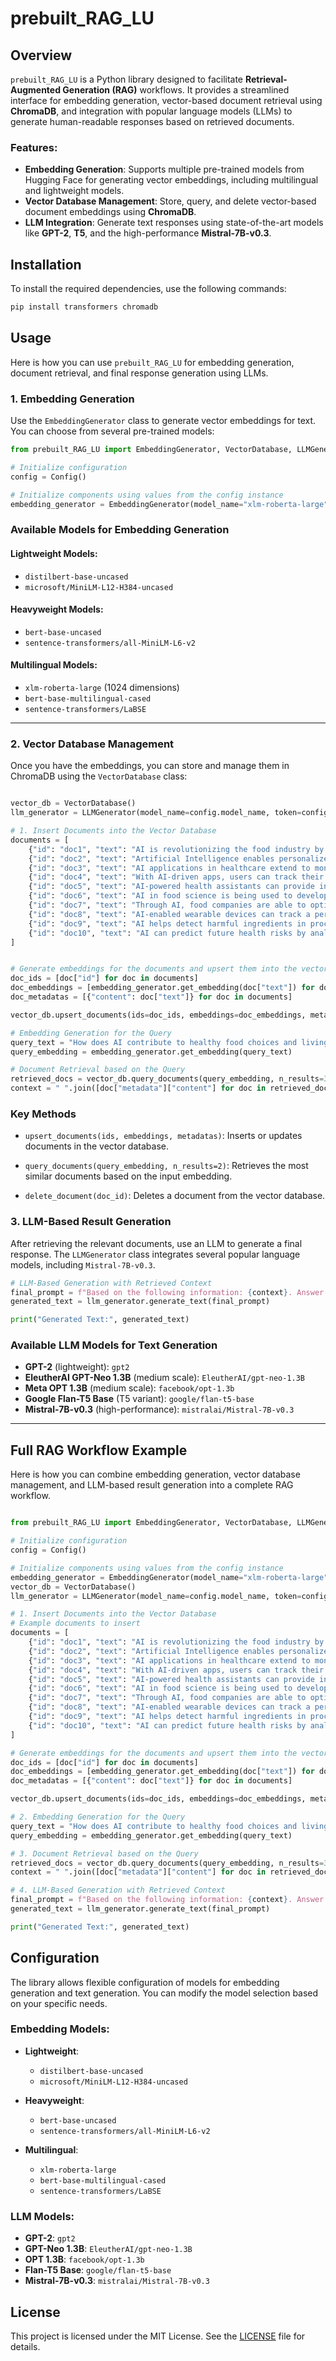# prebuilt_RAG_LU

## Overview
`prebuilt_RAG_LU` is a Python library designed to facilitate **Retrieval-Augmented Generation (RAG)** workflows. It provides a streamlined interface for embedding generation, vector-based document retrieval using **ChromaDB**, and integration with popular language models (LLMs) to generate human-readable responses based on retrieved documents.

### Features:
- **Embedding Generation**: Supports multiple pre-trained models from Hugging Face for generating vector embeddings, including multilingual and lightweight models.
- **Vector Database Management**: Store, query, and delete vector-based document embeddings using **ChromaDB**.
- **LLM Integration**: Generate text responses using state-of-the-art models like **GPT-2**, **T5**, and the high-performance **Mistral-7B-v0.3**.

## Installation
To install the required dependencies, use the following commands:

```bash
pip install transformers chromadb

```

## Usage

Here is how you can use `prebuilt_RAG_LU` for embedding generation, document retrieval, and final response generation using LLMs.

### 1. Embedding Generation
Use the `EmbeddingGenerator` class to generate vector embeddings for text. You can choose from several pre-trained models:

```python 
from prebuilt_RAG_LU import EmbeddingGenerator, VectorDatabase, LLMGenerator, Config

# Initialize configuration
config = Config()

# Initialize components using values from the config instance
embedding_generator = EmbeddingGenerator(model_name="xlm-roberta-large")  # or another embedding model


```
### Available Models for Embedding Generation

#### Lightweight Models:
- `distilbert-base-uncased`
- `microsoft/MiniLM-L12-H384-uncased`

#### Heavyweight Models:
- `bert-base-uncased`
- `sentence-transformers/all-MiniLM-L6-v2`

#### Multilingual Models:
- `xlm-roberta-large` (1024 dimensions)
- `bert-base-multilingual-cased`
- `sentence-transformers/LaBSE`

---

### 2. Vector Database Management
Once you have the embeddings, you can store and manage them in ChromaDB using the `VectorDatabase` class:

```python

vector_db = VectorDatabase()
llm_generator = LLMGenerator(model_name=config.model_name, token=config.user_token)

# 1. Insert Documents into the Vector Database
documents = [
    {"id": "doc1", "text": "AI is revolutionizing the food industry by analyzing nutritional data and recommending healthier meal options tailored to individual dietary needs. This helps people make better food choices."},
    {"id": "doc2", "text": "Artificial Intelligence enables personalized nutrition plans based on health data such as age, weight, and medical history, ensuring individuals receive optimal nutrients for a balanced, healthy lifestyle."},
    {"id": "doc3", "text": "AI applications in healthcare extend to monitoring dietary habits and suggesting improvements, helping people adopt healthier eating patterns, reduce stress, and improve overall quality of life."},
    {"id": "doc4", "text": "With AI-driven apps, users can track their calorie intake, monitor nutrient levels, and receive real-time suggestions for healthier food alternatives, helping them achieve their fitness and health goals."},
    {"id": "doc5", "text": "AI-powered health assistants can provide instant feedback on meal choices and suggest healthier recipes, helping individuals maintain a balanced diet while avoiding unhealthy foods."},
    {"id": "doc6", "text": "AI in food science is being used to develop plant-based food alternatives that mimic meat but offer healthier options for consumers, reducing reliance on animal-based products and promoting sustainability."},
    {"id": "doc7", "text": "Through AI, food companies are able to optimize their product lines by analyzing consumer data and creating healthier snack and meal options that cater to different dietary preferences and health concerns."},
    {"id": "doc8", "text": "AI-enabled wearable devices can track a person's activity levels, heart rate, and caloric burn, then adjust food recommendations accordingly, ensuring the body receives the energy it needs to function optimally."},
    {"id": "doc9", "text": "AI helps detect harmful ingredients in processed foods by analyzing chemical compositions and flagging unhealthy additives, empowering consumers to make more informed food choices."},
    {"id": "doc10", "text": "AI can predict future health risks by analyzing a person's diet and lifestyle patterns, then recommend proactive dietary changes that reduce the risk of diseases such as diabetes and heart disease."}
]


# Generate embeddings for the documents and upsert them into the vector database
doc_ids = [doc["id"] for doc in documents]
doc_embeddings = [embedding_generator.get_embedding(doc["text"]) for doc in documents]
doc_metadatas = [{"content": doc["text"]} for doc in documents]

vector_db.upsert_documents(ids=doc_ids, embeddings=doc_embeddings, metadatas=doc_metadatas)

# Embedding Generation for the Query
query_text = "How does AI contribute to healthy food choices and living a better life?"
query_embedding = embedding_generator.get_embedding(query_text)

# Document Retrieval based on the Query
retrieved_docs = vector_db.query_documents(query_embedding, n_results=3)
context = " ".join([doc["metadata"]["content"] for doc in retrieved_docs])

```
### Key Methods

- `upsert_documents(ids, embeddings, metadatas)`: Inserts or updates documents in the vector database.

- `query_documents(query_embedding, n_results=2)`: Retrieves the most similar documents based on the input embedding.

- `delete_document(doc_id)`: Deletes a document from the vector database.

### 3. LLM-Based Result Generation
After retrieving the relevant documents, use an LLM to generate a final response. The `LLMGenerator` class integrates several popular language models, including `Mistral-7B-v0.3`.

```python
# LLM-Based Generation with Retrieved Context
final_prompt = f"Based on the following information: {context}. Answer the question: {query_text}"
generated_text = llm_generator.generate_text(final_prompt)

print("Generated Text:", generated_text)

```

### Available LLM Models for Text Generation

- **GPT-2** (lightweight): `gpt2`
- **EleutherAI GPT-Neo 1.3B** (medium scale): `EleutherAI/gpt-neo-1.3B`
- **Meta OPT 1.3B** (medium scale): `facebook/opt-1.3b`
- **Google Flan-T5 Base** (T5 variant): `google/flan-t5-base`
- **Mistral-7B-v0.3** (high-performance): `mistralai/Mistral-7B-v0.3`

---

## Full RAG Workflow Example
Here is how you can combine embedding generation, vector database management, and LLM-based result generation into a complete RAG workflow.

```python

from prebuilt_RAG_LU import EmbeddingGenerator, VectorDatabase, LLMGenerator, Config

# Initialize configuration
config = Config()

# Initialize components using values from the config instance
embedding_generator = EmbeddingGenerator(model_name="xlm-roberta-large")  # or another embedding model
vector_db = VectorDatabase()
llm_generator = LLMGenerator(model_name=config.model_name, token=config.user_token)

# 1. Insert Documents into the Vector Database
# Example documents to insert
documents = [
    {"id": "doc1", "text": "AI is revolutionizing the food industry by analyzing nutritional data and recommending healthier meal options tailored to individual dietary needs. This helps people make better food choices."},
    {"id": "doc2", "text": "Artificial Intelligence enables personalized nutrition plans based on health data such as age, weight, and medical history, ensuring individuals receive optimal nutrients for a balanced, healthy lifestyle."},
    {"id": "doc3", "text": "AI applications in healthcare extend to monitoring dietary habits and suggesting improvements, helping people adopt healthier eating patterns, reduce stress, and improve overall quality of life."},
    {"id": "doc4", "text": "With AI-driven apps, users can track their calorie intake, monitor nutrient levels, and receive real-time suggestions for healthier food alternatives, helping them achieve their fitness and health goals."},
    {"id": "doc5", "text": "AI-powered health assistants can provide instant feedback on meal choices and suggest healthier recipes, helping individuals maintain a balanced diet while avoiding unhealthy foods."},
    {"id": "doc6", "text": "AI in food science is being used to develop plant-based food alternatives that mimic meat but offer healthier options for consumers, reducing reliance on animal-based products and promoting sustainability."},
    {"id": "doc7", "text": "Through AI, food companies are able to optimize their product lines by analyzing consumer data and creating healthier snack and meal options that cater to different dietary preferences and health concerns."},
    {"id": "doc8", "text": "AI-enabled wearable devices can track a person’s activity levels, heart rate, and caloric burn, then adjust food recommendations accordingly, ensuring the body receives the energy it needs to function optimally."},
    {"id": "doc9", "text": "AI helps detect harmful ingredients in processed foods by analyzing chemical compositions and flagging unhealthy additives, empowering consumers to make more informed food choices."},
    {"id": "doc10", "text": "AI can predict future health risks by analyzing a person's diet and lifestyle patterns, then recommend proactive dietary changes that reduce the risk of diseases such as diabetes and heart disease."}
]

# Generate embeddings for the documents and upsert them into the vector database
doc_ids = [doc["id"] for doc in documents]
doc_embeddings = [embedding_generator.get_embedding(doc["text"]) for doc in documents]
doc_metadatas = [{"content": doc["text"]} for doc in documents]

vector_db.upsert_documents(ids=doc_ids, embeddings=doc_embeddings, metadatas=doc_metadatas)

# 2. Embedding Generation for the Query
query_text = "How does AI contribute to healthy food choices and living a better life?"
query_embedding = embedding_generator.get_embedding(query_text)

# 3. Document Retrieval based on the Query
retrieved_docs = vector_db.query_documents(query_embedding, n_results=3)
context = " ".join([doc["metadata"]["content"] for doc in retrieved_docs])

# 4. LLM-Based Generation with Retrieved Context
final_prompt = f"Based on the following information: {context}. Answer the question: {query_text}"
generated_text = llm_generator.generate_text(final_prompt)

print("Generated Text:", generated_text)

```
## Configuration

The library allows flexible configuration of models for embedding generation and text generation. You can modify the model selection based on your specific needs.

### Embedding Models:

- **Lightweight**:
  - `distilbert-base-uncased`
  - `microsoft/MiniLM-L12-H384-uncased`

- **Heavyweight**:
  - `bert-base-uncased`
  - `sentence-transformers/all-MiniLM-L6-v2`

- **Multilingual**:
  - `xlm-roberta-large`
  - `bert-base-multilingual-cased`
  - `sentence-transformers/LaBSE`

### LLM Models:

- **GPT-2**: `gpt2`
- **GPT-Neo 1.3B**: `EleutherAI/gpt-neo-1.3B`
- **OPT 1.3B**: `facebook/opt-1.3b`
- **Flan-T5 Base**: `google/flan-t5-base`
- **Mistral-7B-v0.3**: `mistralai/Mistral-7B-v0.3`

## License

This project is licensed under the MIT License. See the [LICENSE](LICENSE) file for details.



